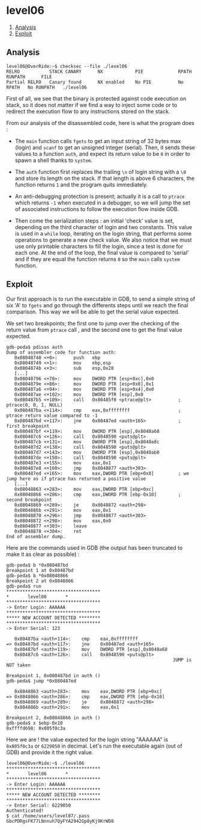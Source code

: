 # level06

1. [Analysis](#analysis)
2. [Exploit](#exploit)

## Analysis

```console
level06@OverRide:~$ checksec --file ./level06
RELRO           STACK CANARY      NX            PIE             RPATH      RUNPATH      FILE
Partial RELRO   Canary found      NX enabled    No PIE          No RPATH   No RUNPATH   ./level06
```

First of all, we see that the binary is protected against code execution on stack, so it does not matter if we find a way to inject some code or to redirect the execution flow to any instructions stored on the stack.

From our analysis of the disassembled code, here is what the program does :

- The `main` function calls `fgets` to get an input string of 32 bytes max (login) and `scanf` to get an unsigned integer (serial). Then, it sends these values to a function `auth`, and expect its return value to be `0` in order to spawn a shell thanks to `system`.

- The `auth` function first replaces the trailing `\n` of login string with a `\0` and store its length on the stack. If that length is above 6 characters, the function returns `1` and the program quits immediately.

- An anti-debugging protection is present; actually it is a call to `ptrace` which returns `-1` when executed in a debugger, so we will jump the set of associated instructions to follow the execution flow inside GDB.

- Then come the serialization steps : an initial 'check' value is set, depending on the third character of login and two constants. This value is used in a `while` loop, iterating on the login string, that performs some operations to generate a new check value. We also notice that we must use only printable characters to fill the login, since a test is done for each one. At the end of the loop, the final value is compared to 'serial' and if they are equal the function returns `0` so the `main` calls `system` function.

## Exploit

Our first approach is to run the executable in GDB, to send a simple string of six 'A' to `fgets` and go through the differents steps until we reach the final comparison. This way we will be able to get the serial value expected.

We set two breakpoints; the first one to jump over the checking of the return value from `ptrace` call , and the second one to get the final value expected.

```gdb
gdb-peda$ pdisas auth
Dump of assembler code for function auth:
   0x08048748 <+0>:      push   ebp
   0x08048749 <+1>:      mov    ebp,esp
   0x0804874b <+3>:      sub    esp,0x28
   [...]
   0x08048796 <+78>:     mov    DWORD PTR [esp+0xc],0x0
   0x0804879e <+86>:     mov    DWORD PTR [esp+0x8],0x1
   0x080487a6 <+94>:     mov    DWORD PTR [esp+0x4],0x0
   0x080487ae <+102>:    mov    DWORD PTR [esp],0x0
   0x080487b5 <+109>:    call   0x80485f0 <ptrace@plt>          ; ptrace(0, 0, 1, NULL)
   0x080487ba <+114>:    cmp    eax,0xffffffff                  ; ptrace return value compared to -1
   0x080487bd <+117>:    jne    0x80487ed <auth+165>            ; first breakpoint
   0x080487bf <+119>:    mov    DWORD PTR [esp],0x8048a68
   0x080487c6 <+126>:    call   0x8048590 <puts@plt>
   0x080487cb <+131>:    mov    DWORD PTR [esp],0x8048a8c
   0x080487d2 <+138>:    call   0x8048590 <puts@plt>
   0x080487d7 <+143>:    mov    DWORD PTR [esp],0x8048ab0
   0x080487de <+150>:    call   0x8048590 <puts@plt>
   0x080487e3 <+155>:    mov    eax,0x1
   0x080487e8 <+160>:    jmp    0x8048877 <auth+303>
   0x080487ed <+165>:    mov    eax,DWORD PTR [ebp+0x8]         ; we jump here as if ptrace has returned a positive value
   [...]
   0x08048863 <+283>:    mov    eax,DWORD PTR [ebp+0xc]
   0x08048866 <+286>:    cmp    eax,DWORD PTR [ebp-0x10]        ; second breakpoint
   0x08048869 <+289>:    je     0x8048872 <auth+298>
   0x0804886b <+291>:    mov    eax,0x1
   0x08048870 <+296>:    jmp    0x8048877 <auth+303>
   0x08048872 <+298>:    mov    eax,0x0
   0x08048877 <+303>:    leave
   0x08048878 <+304>:    ret
End of assembler dump.
```

Here are the commands used in GDB (the output has been truncated to make it as clear as possible) :

```gdb
gdb-peda$ b *0x080487bd
Breakpoint 1 at 0x80487bd
gdb-peda$ b *0x08048866
Breakpoint 2 at 0x8048866
gdb-peda$ run
***********************************
*		level06		  *
***********************************
-> Enter Login: AAAAAA
***********************************
***** NEW ACCOUNT DETECTED ********
***********************************
-> Enter Serial: 123

   0x80487ba <auth+114>:	cmp    eax,0xffffffff
=> 0x80487bd <auth+117>:	jne    0x80487ed <auth+165>
   0x80487bf <auth+119>:	mov    DWORD PTR [esp],0x8048a68
   0x80487c6 <auth+126>:	call   0x8048590 <puts@plt>
                                                              JUMP is NOT taken

Breakpoint 1, 0x080487bd in auth ()
gdb-peda$ jump *0x080487ed

   0x8048863 <auth+283>:	mov    eax,DWORD PTR [ebp+0xc]
=> 0x8048866 <auth+286>:	cmp    eax,DWORD PTR [ebp-0x10]
   0x8048869 <auth+289>:	je     0x8048872 <auth+298>
   0x804886b <auth+291>:	mov    eax,0x1

Breakpoint 2, 0x08048866 in auth ()
gdb-peda$ x $ebp-0x10
0xffffd698:	0x005f0c3a
```

Here we are ! the value expected for the login string "AAAAAA" is `0x005f0c3a` or `6229050` in decimal. Let's run the executable again (out of GDB) and provide it the right value.

```console
level06@OverRide:~$ ./level06
***********************************
*		level06		  *
***********************************
-> Enter Login: AAAAAA
***********************************
***** NEW ACCOUNT DETECTED ********
***********************************
-> Enter Serial: 6229050
Authenticated!
$ cat /home/users/level07/.pass
GbcPDRgsFK77LNnnuh7QyFYA2942Gp8yKj9KrWD8
```